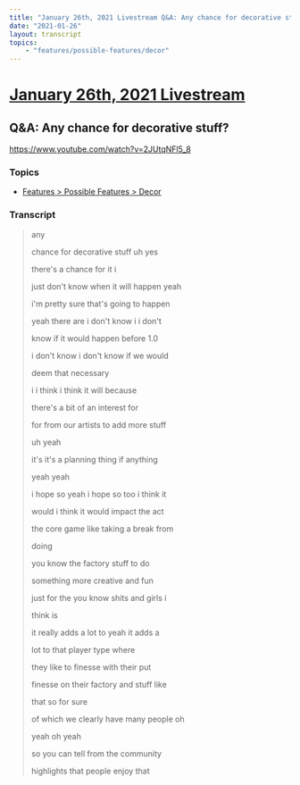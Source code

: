 ```yaml
---
title: "January 26th, 2021 Livestream Q&A: Any chance for decorative stuff?"
date: "2021-01-26"
layout: transcript
topics:
    - "features/possible-features/decor"
---
```

# [January 26th, 2021 Livestream](../2021-01-26.md)
## Q&A: Any chance for decorative stuff?
https://www.youtube.com/watch?v=2JUtqNFl5_8

### Topics
* [Features > Possible Features > Decor](../topics/features/possible-features/decor.md)

### Transcript

> any
>
> chance for decorative stuff uh yes
>
> there's a chance for it i
>
> just don't know when it will happen yeah
>
> i'm pretty sure that's going to happen
>
> yeah there are i don't know i i don't
>
> know if it would happen before 1.0
>
> i don't know i don't know if we would
>
> deem that necessary
>
> i i think i think it will because
>
> there's a bit of an interest for
>
> for from our artists to add more stuff
>
> uh yeah
>
> it's it's a planning thing if anything
>
> yeah yeah
>
> i hope so yeah i hope so too i think it
>
> would i think it would impact the act
>
> the core game like taking a break from
>
> doing
>
> you know the factory stuff to do
>
> something more creative and fun
>
> just for the you know shits and girls i
>
> think is
>
> it really adds a lot to yeah it adds a
>
> lot to that player type where
>
> they like to finesse with their put
>
> finesse on their factory and stuff like
>
> that so for sure
>
> of which we clearly have many people oh
>
> yeah oh yeah
>
> so you can tell from the community
>
> highlights that people enjoy that
